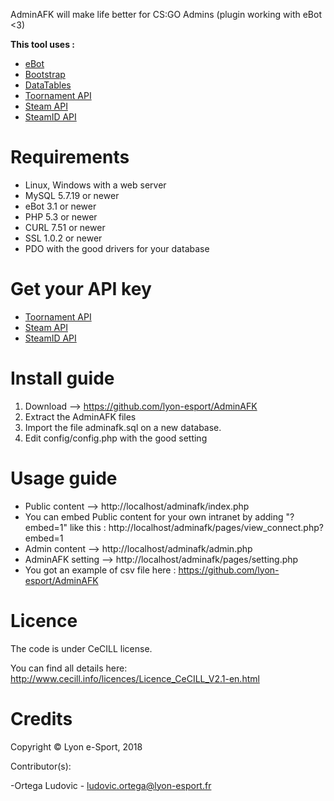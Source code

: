 AdminAFK will make life better for CS:GO Admins (plugin working with eBot <3)

**This tool uses :**

* [eBot](http://www.esport-tools.net/ebot/)
* [Bootstrap](https://getbootstrap.com/docs/4.0/getting-started/introduction/)
* [DataTables](https://datatables.net/)
* [Toornament API](https://www.toornament.com/)
* [Steam API](https://developer.valvesoftware.com/wiki/Steam_Web_API/)
* [SteamID API](https://steamid.eu/)

# Requirements

* Linux, Windows with a web server
* MySQL 5.7.19 or newer
* eBot 3.1 or newer
* PHP 5.3 or newer
* CURL 7.51 or newer
* SSL 1.0.2 or newer
* PDO with the good drivers for your database

# Get your API key

* [Toornament API](https://developer.toornament.com/v2/overview/get-started?_locale=en)
* [Steam API](https://steamcommunity.com/dev/apikey)
* [SteamID API](https://steamid.eu/steamidapi/)

# Install guide

1. Download –> https://github.com/lyon-esport/AdminAFK
2. Extract the AdminAFK files
3. Import the file adminafk.sql on a new database.
4. Edit config/config.php with the good setting

# Usage guide

* Public content –> http://localhost/adminafk/index.php
* You can embed Public content for your own intranet by adding "?embed=1" like this : http://localhost/adminafk/pages/view_connect.php?embed=1
* Admin content –> http://localhost/adminafk/admin.php
* AdminAFK setting –> http://localhost/adminafk/pages/setting.php
* You got an example of csv file here : https://github.com/lyon-esport/AdminAFK

# Licence

The code is under CeCILL license.

You can find all details here: http://www.cecill.info/licences/Licence_CeCILL_V2.1-en.html

# Credits

Copyright © Lyon e-Sport, 2018

Contributor(s):

-Ortega Ludovic - ludovic.ortega@lyon-esport.fr
